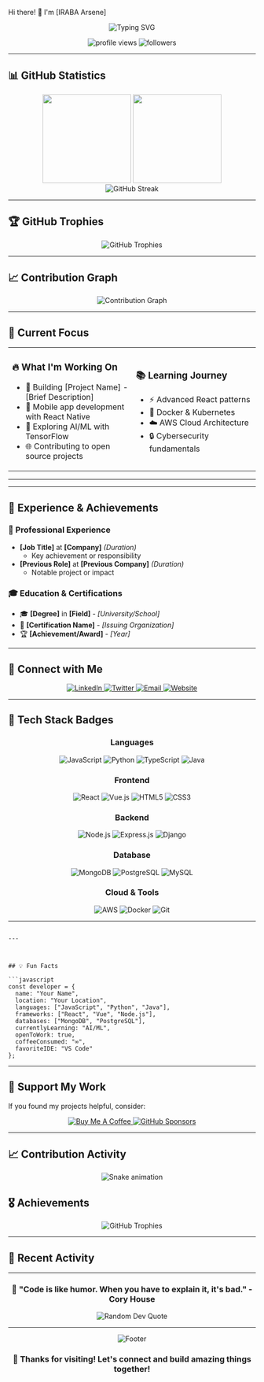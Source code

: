Hi there! 👋 I'm [IRABA Arsene]
<div align="center">
  <img src="https://readme-typing-svg.herokuapp.com?font=Fira+Code&size=30&duration=3000&pause=1000&color=36BCF7&center=true&vCenter=true&width=600&lines=Full+Stack+Developer;Software+Engineer;Problem+Solver;Tech+Enthusiast" alt="Typing SVG" />
</div>
<p align="center">
  <img src="https://komarev.com/ghpvc/?username=YOUR_GITHUB_USERNAME&label=Profile%20views&color=0e75b6&style=flat" alt="profile views" />
  <img src="https://img.shields.io/github/followers/YOUR_GITHUB_USERNAME?label=Followers&style=social" alt="followers" />
</p>


---

## 📊 GitHub Statistics

<div align="center">
  <img height="180em" src="https://github-readme-stats.vercel.app/api?username=irarsenus&show_icons=true&theme=tokyonight&include_all_commits=true&count_private=true"/>
  <img height="180em" src="https://github-readme-stats.vercel.app/api/top-langs/?username=irarsenus&layout=compact&theme=tokyonight"/>
</div>

<div align="center">
  <img src="https://github-readme-streak-stats.herokuapp.com/?user=irarsenus&theme=tokyonight" alt="GitHub Streak" />
</div>

---

## 🏆 GitHub Trophies
<div align="center">
  <img src="https://github-profile-trophy.vercel.app/?username=irarsenus&theme=tokyonight&no-frame=false&no-bg=true&margin-w=4" alt="GitHub Trophies" />
</div>

---

## 📈 Contribution Graph
<div align="center">
  <img src="https://github-readme-activity-graph.vercel.app/graph?username=irarsenus&theme=tokyo-night" alt="Contribution Graph" />
</div>

---

## 🎯 Current Focus

<table>
<tr>
<td width="50%">

### 🔥 What I'm Working On
- 🚀 Building [Project Name] - [Brief Description]
- 📱 Mobile app development with React Native
- 🤖 Exploring AI/ML with TensorFlow
- 🌐 Contributing to open source projects

</td>
<td width="50%">

### 📚 Learning Journey
- ⚡ Advanced React patterns
- 🐳 Docker & Kubernetes
- ☁️ AWS Cloud Architecture
- 🔒 Cybersecurity fundamentals

</td>
</tr>
</table>

---



</div>

---

## 💼 Experience & Achievements

### 🏢 Professional Experience
- **[Job Title]** at **[Company]** *(Duration)*
  - Key achievement or responsibility
- **[Previous Role]** at **[Previous Company]** *(Duration)*
  - Notable project or impact

### 🎓 Education & Certifications
- 🎓 **[Degree]** in **[Field]** - *[University/School]*
- 📜 **[Certification Name]** - *[Issuing Organization]*
- 🏆 **[Achievement/Award]** - *[Year]*

---

## 🤝 Connect with Me

<p align="center">
  <a href="https://linkedin.com/in/YOUR_LINKEDIN_USERNAME">
    <img src="https://img.shields.io/badge/LinkedIn-0077B5?style=for-the-badge&logo=linkedin&logoColor=white" alt="LinkedIn"/>
  </a>
  <a href="https://twitter.com/YOUR_TWITTER_HANDLE">
    <img src="https://img.shields.io/badge/Twitter-1DA1F2?style=for-the-badge&logo=twitter&logoColor=white" alt="Twitter"/>
  </a>
  <a href="mailto:your.email@example.com">
    <img src="https://img.shields.io/badge/Email-D14836?style=for-the-badge&logo=gmail&logoColor=white" alt="Email"/>
  </a>
  <a href="https://your-website.com">
    <img src="https://img.shields.io/badge/Website-000000?style=for-the-badge&logo=About.me&logoColor=white" alt="Website"/>
  </a>
</p>

---

## 📱 Tech Stack Badges

<div align="center">

### Languages
![JavaScript](https://img.shields.io/badge/JavaScript-F7DF1E?style=for-the-badge&logo=javascript&logoColor=black)
![Python](https://img.shields.io/badge/Python-3776AB?style=for-the-badge&logo=python&logoColor=white)
![TypeScript](https://img.shields.io/badge/TypeScript-007ACC?style=for-the-badge&logo=typescript&logoColor=white)
![Java](https://img.shields.io/badge/Java-ED8B00?style=for-the-badge&logo=java&logoColor=white)

### Frontend
![React](https://img.shields.io/badge/React-20232A?style=for-the-badge&logo=react&logoColor=61DAFB)
![Vue.js](https://img.shields.io/badge/Vue.js-35495E?style=for-the-badge&logo=vue.js&logoColor=4FC08D)
![HTML5](https://img.shields.io/badge/HTML5-E34F26?style=for-the-badge&logo=html5&logoColor=white)
![CSS3](https://img.shields.io/badge/CSS3-1572B6?style=for-the-badge&logo=css3&logoColor=white)

### Backend
![Node.js](https://img.shields.io/badge/Node.js-43853D?style=for-the-badge&logo=node.js&logoColor=white)
![Express.js](https://img.shields.io/badge/Express.js-404D59?style=for-the-badge)
![Django](https://img.shields.io/badge/Django-092E20?style=for-the-badge&logo=django&logoColor=white)

### Database
![MongoDB](https://img.shields.io/badge/MongoDB-4EA94B?style=for-the-badge&logo=mongodb&logoColor=white)
![PostgreSQL](https://img.shields.io/badge/PostgreSQL-316192?style=for-the-badge&logo=postgresql&logoColor=white)
![MySQL](https://img.shields.io/badge/MySQL-00000F?style=for-the-badge&logo=mysql&logoColor=white)

### Cloud & Tools
![AWS](https://img.shields.io/badge/Amazon_AWS-232F3E?style=for-the-badge&logo=amazon-aws&logoColor=white)
![Docker](https://img.shields.io/badge/Docker-2496ED?style=for-the-badge&logo=docker&logoColor=white)
![Git](https://img.shields.io/badge/Git-F05032?style=for-the-badge&logo=git&logoColor=white)

</div>

---

```

---



## 💡 Fun Facts

```javascript
const developer = {
  name: "Your Name",
  location: "Your Location",
  languages: ["JavaScript", "Python", "Java"],
  frameworks: ["React", "Vue", "Node.js"],
  databases: ["MongoDB", "PostgreSQL"],
  currentlyLearning: "AI/ML",
  openToWork: true,
  coffeeConsumed: "∞",
  favoriteIDE: "VS Code"
};
```

---

## 🌟 Support My Work

If you found my projects helpful, consider:

<p align="center">
  <a href="https://www.buymeacoffee.com/YOUR_USERNAME">
    <img src="https://img.shields.io/badge/Buy%20Me%20a%20Coffee-ffdd00?style=for-the-badge&logo=buy-me-a-coffee&logoColor=black" alt="Buy Me A Coffee"/>
  </a>
  <a href="https://github.com/sponsors/irarsenus">
    <img src="https://img.shields.io/badge/Sponsor-30363D?style=for-the-badge&logo=GitHub-Sponsors&logoColor=#white" alt="GitHub Sponsors"/>
  </a>
</p>

---

## 📈 Contribution Activity

<div align="center">
  <img src="https://raw.githubusercontent.com/irarsenus/irarsenus/output/snake.svg" alt="Snake animation" />
</div>



## 🎖️ Achievements

<div align="center">
  <img src="https://github-profile-trophy.vercel.app/?username=irarsenus&theme=tokyonight&no-frame=true&no-bg=false&margin-w=4&margin-h=1" alt="GitHub Trophies"/>
</div>

---

## 📅 Recent Activity

<!--START_SECTION:activity-->
<!--END_SECTION:activity-->

---

<div align="center">
  
### 💫 "Code is like humor. When you have to explain it, it's bad." - Cory House

<img src="https://quotes-github-readme.vercel.app/api?type=horizontal&theme=tokyonight" alt="Random Dev Quote"/>

</div>

---

<div align="center">
  <img src="https://raw.githubusercontent.com/mayhemantt/mayhemantt/Update/svg/Bottom.svg" alt="Footer"/>
</div>

<div align="center">
  
### 🤝 Thanks for visiting! Let's connect and build amazing things together! 

</div>
